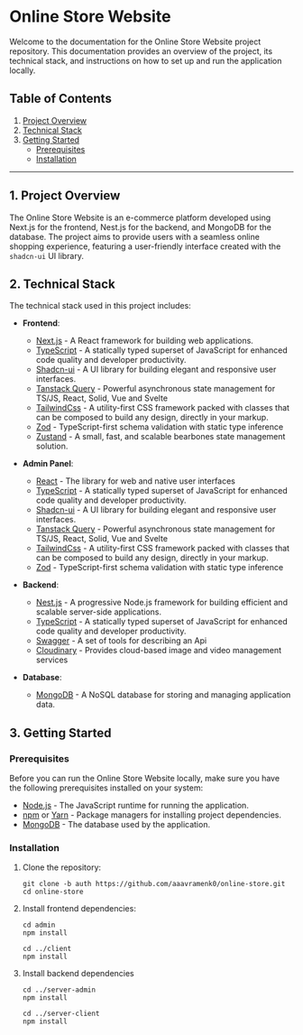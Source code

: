# Online Store Website

Welcome to the documentation for the Online Store Website project repository. This documentation provides an overview of the project, its technical stack, and instructions on how to set up and run the application locally.

## Table of Contents

1. [Project Overview](#project-overview)
2. [Technical Stack](#technical-stack)
3. [Getting Started](#getting-started)
   - [Prerequisites](#prerequisites)
   - [Installation](#installation)

---

## 1. Project Overview

The Online Store Website is an e-commerce platform developed using Next.js for the frontend, Nest.js for the backend, and MongoDB for the database. The project aims to provide users with a seamless online shopping experience, featuring a user-friendly interface created with the `shadcn-ui` UI library.

## 2. Technical Stack

The technical stack used in this project includes:

- **Frontend**:

  - [Next.js](https://nextjs.org/) - A React framework for building web applications.
  - [TypeScript](https://www.typescriptlang.org/) - A statically typed superset of JavaScript for enhanced code quality and developer productivity.
  - [Shadcn-ui](https://github.com/shadcn/shadcn-ui) - A UI library for building elegant and responsive user interfaces.
  - [Tanstack Query](https://tanstack.com/query/latest) - Powerful asynchronous state management for TS/JS, React, Solid, Vue and Svelte
  - [TailwindCss](https://tailwindcss.com/) - A utility-first CSS framework packed with classes that can be composed to build any design, directly in your markup.
  - [Zod](https://zod.dev/) - TypeScript-first schema validation with static type inference
  - [Zustand](https://zustand-demo.pmnd.rs/) - A small, fast, and scalable bearbones state management solution.

- **Admin Panel**:

  - [React](https://react.dev/) - The library for web and native user interfaces
  - [TypeScript](https://www.typescriptlang.org/) - A statically typed superset of JavaScript for enhanced code quality and developer productivity.
  - [Shadcn-ui](https://github.com/shadcn/shadcn-ui) - A UI library for building elegant and responsive user interfaces.
  - [Tanstack Query](https://tanstack.com/query/latest) - Powerful asynchronous state management for TS/JS, React, Solid, Vue and Svelte
  - [TailwindCss](https://tailwindcss.com/) - A utility-first CSS framework packed with classes that can be composed to build any design, directly in your markup.
  - [Zod](https://zod.dev/) - TypeScript-first schema validation with static type inference

- **Backend**:

  - [Nest.js](https://nestjs.com/) - A progressive Node.js framework for building efficient and scalable server-side applications.
  - [TypeScript](https://www.typescriptlang.org/) - A statically typed superset of JavaScript for enhanced code quality and developer productivity.
  - [Swagger](https://swagger.io/) - A set of tools for describing an Api
  - [Cloudinary](https://cloudinary.com/) - Provides cloud-based image and video management services

- **Database**:

  - [MongoDB](https://www.mongodb.com/) - A NoSQL database for storing and managing application data.

## 3. Getting Started

### Prerequisites

Before you can run the Online Store Website locally, make sure you have the following prerequisites installed on your system:

- [Node.js](https://nodejs.org/) - The JavaScript runtime for running the application.
- [npm](https://www.npmjs.com/) or [Yarn](https://yarnpkg.com/) - Package managers for installing project dependencies.
- [MongoDB](https://www.mongodb.com/) - The database used by the application.

### Installation

1. Clone the repository:
   ```shell
   git clone -b auth https://github.com/aaavramenk0/online-store.git
   cd online-store
   ```
2. Install frontend dependencies:

   ```shell
   cd admin
   npm install

   cd ../client
   npm install
   ```

3. Install backend dependencies

   ```shell
   cd ../server-admin
   npm install

   cd ../server-client
   npm install
   ```
